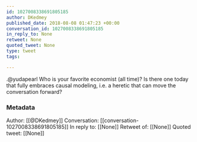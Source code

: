 ```yaml
---
id: 1027008338691805185
author: DKedmey
published_date: 2018-08-08 01:47:23 +00:00
conversation_id: 1027008338691805185
in_reply_to: None
retweet: None
quoted_tweet: None
type: tweet
tags:

---
```


.@yudapearl Who is your favorite economist (all time)? Is there one today that fully embraces causal modeling, i.e. a heretic that can move the conversation forward?

### Metadata

Author: [[@DKedmey]]
Conversation: [[conversation-1027008338691805185]]
In reply to: [[None]]
Retweet of: [[None]]
Quoted tweet: [[None]]
